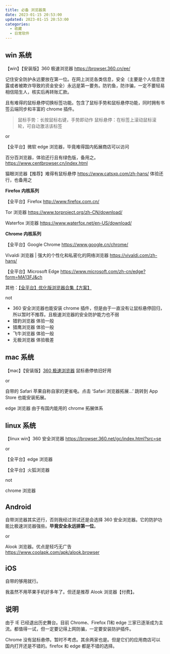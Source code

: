 ```yaml
---
title: 必备 浏览器类
date: 2023-01-15 20:53:00
updated: 2023-01-15 20:53:00
categories:
  - 收藏
  - 日常软件
---
```


## win 系统

【win】【安装版】360 极速浏览器
<https://browser.360.cn/ee/>

记住安全防护永远要放在第一位。在网上浏览各类信息，安全（主要是个人信息泄露或者被欺诈导致的资金安全）永远是第一要务。防钓鱼，防诈骗，一定不要轻易相信陌生人，核实后再转账汇款。

且有难得的鼠标悬停切换标签功能。包含了鼠标手势和鼠标悬停功能，同时拥有书签云端同步和丰富的 chrome 插件。

> 鼠标手势：长按鼠标右键，手势即动作
> 鼠标悬停：在标签上滚动鼠标滚轮，可自动激活该标签

or

【全平台】微软 edge 浏览器，毕竟难得国内拓展商店可以访问

百分百浏览器，体验还行且有绿色版，备用之。
<https://www.centbrowser.cn/index.html>

猫眼浏览器【推荐】难得有鼠标悬停 <https://www.catsxp.com/zh-hans/> 体验还行，也备用之

**Firefox 内核系列**

【全平台】Firefox <http://www.firefox.com.cn/>

Tor 浏览器 <https://www.torproject.org/zh-CN/download/>

Waterfox 浏览器 <https://www.waterfox.net/en-US/download/>

**Chrome 内核系列**

【全平台】Google Chrome <https://www.google.cn/chrome/>

Vivaldi 浏览器 | 强大的个性化和私密化的网络浏览器 <https://vivaldi.com/zh-hans/>

【全平台】Microsoft Edge
<https://www.microsoft.com/zh-cn/edge?form=MA13FJ&ch>

其他：[【全平台】优化版浏览器合集【方案】](https://www.runningcheese.com/)

not

* 360 安全浏览器也能安装 chrome 插件，但是由于一直没有让鼠标悬停回归，所以暂时不推荐。且极速浏览器的安全防护能力也不弱
* 猎豹浏览器 体验一般
* 猎鹰浏览器 体验一般
* 飞牛浏览器 体验一般
* 无极浏览器 体验极差

## mac 系统

【mac】【安装版】[360 极速浏览器](https://browser.360.cn/ee/mac/index.html)
鼠标悬停依旧好用

or

自带的 Safari
苹果自称自家的更省电。点击 ‘Safari 浏览器拓展...’ 跳转到 App Store 也能安装拓展。

edge 浏览器
由于有国内能用的 chrome 拓展体系

## linux 系统

【linux win】360 安全浏览器
<https://browser.360.net/gc/index.html?src=se>

or

【全平台】edge 浏览器

【全平台】火狐浏览器

not

chrome 浏览器

## Android

自带浏览器其实还行，否则我经过测试还是会选择 360 安全浏览器。它的防护功能比极速浏览器强些。**毕竟安全永远排第一位**。

or

Alook 浏览器。优点是轻巧无广告
<https://www.coolapk.com/apk/alook.browser>

## iOS

自带的够用就行。

我虽然不用苹果手机好多年了。但还是推荐 Alook 浏览器【付费】。

## 说明

由于 IE 已经退出历史舞台。目前 Chrome、Firefox ∏和 edge 三家已逐渐成为主流。都值得一试，但一定要记得上网防骗，一定要安装防护插件。

Chrome 没有鼠标悬停。暂时不考虑。其余两家也是。但是它们的应用商店可以国内打开还是不错的。firefox 和 edge 都是不错的选择。
